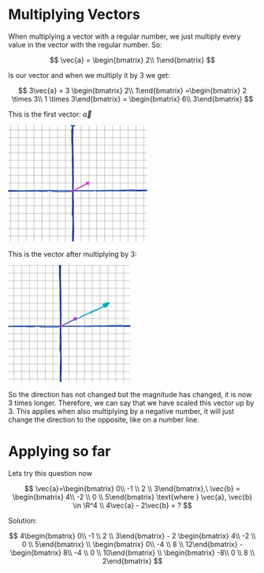 # Multiplying Vectors

When multiplying a vector with a regular number, we just multiply every value in the vector with the regular number. So:

$$
\vec{a} = \begin{bmatrix}  2\\   1\end{bmatrix} 
$$

Is our vector and when we multiply it by 3 we get:

$$
3\vec{a} = 3 \begin{bmatrix}  2\\   1\end{bmatrix} =\begin{bmatrix}  2 \times 3\\   1 \times 3\end{bmatrix} = \begin{bmatrix}  6\\   3\end{bmatrix} 
$$

This is the first vector: $\vec{a}$

![image.png](Subject-Notes/Computing/Multiplying%20Vectors/image.png)

This is the vector after multiplying by 3:

![image.png](Subject-Notes/Computing/Multiplying%20Vectors/image%201.png)

So the direction has not changed but the magnitude has changed, it is now 3 times longer. Therefore, we can say that we have scaled this vector up by 3. This applies when also multiplying by a negative number, it will just change the direction to the opposite, like on a number line.

# Applying so far

Lets try this question now

$$
\vec{a}=\begin{bmatrix}  0\\   -1 \\ 2 \\ 3\end{bmatrix},\ \vec{b} = \begin{bmatrix}  4\\   -2 \\ 0 \\ 5\end{bmatrix}  \text{where } \vec{a}, \vec{b} \in \R^4 \\ 4\vec{a} - 2\vec{b} = ?
$$

Solution:

$$
4\begin{bmatrix}  0\\   -1 \\ 2 \\ 3\end{bmatrix} - 2 \begin{bmatrix}  4\\   -2 \\ 0 \\ 5\end{bmatrix} \\ \begin{bmatrix}  0\\   -4 \\ 8 \\ 12\end{bmatrix} -  \begin{bmatrix}  8\\   -4 \\ 0 \\ 10\end{bmatrix} \\ \begin{bmatrix}  -8\\   0 \\ 8 \\ 2\end{bmatrix} 
$$
